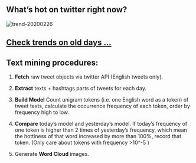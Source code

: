 ## What’s hot on twitter right now?

![trend-20200226][wordcloud]

[wordcloud]: https://raw.githubusercontent.com/xdqc/tweet-trend-everyday/master/word-cloud/trend-20200226.png?token=AF5V4P7ADR6KQBZ4CEDTNIK6AXRMU "trend-20200226"

## [Check trends on old days ...](https://github.com/xdqc/tweet-trend-everyday/tree/master/word-cloud)

## Text mining procedures:

1. **Fetch** raw tweet objects via twitter API (English tweets only).

2. **Extract** texts + hashtags parts of tweets for each day.

3. **Build Model** Count unigram tokens (i.e. one English word as a token) of tweet texts, calculate the occurrence frequency of each token, order by frequency high to low.

4. **Compare** today’s model and yesterday’s model. If today’s frequency of one token is higher than 2 times of yesterday’s frequency, which mean the hottiness of that word increased by more than 100%, record that token. (Only care about tokens with frequency >10^-5 )

5. Generate **Word Cloud** images.
